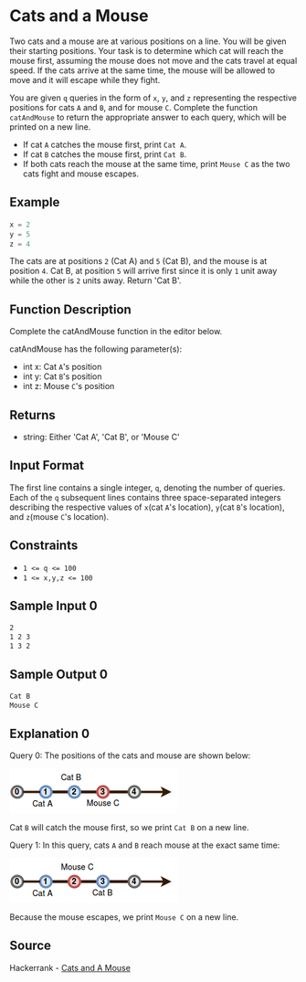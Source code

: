 # Cats and a Mouse

Two cats and a mouse are at various positions on a line. You will be given their starting positions. Your task is to determine which cat will reach the mouse first, assuming the mouse does not move and the cats travel at equal speed. If the cats arrive at the same time, the mouse will be allowed to move and it will escape while they fight.

You are given `q` queries in the form of `x`, `y`, and `z` representing the respective positions for cats `A` and `B`, and for mouse `C`. Complete the function `catAndMouse` to return the appropriate answer to each query, which will be printed on a new line.

- If cat `A` catches the mouse first, print `Cat A`.
- If cat `B` catches the mouse first, print `Cat B`.
- If both cats reach the mouse at the same time, print `Mouse C` as the two cats fight and mouse escapes.

## Example

```python
x = 2
y = 5
z = 4
```

The cats are at positions `2` (Cat A) and `5` (Cat B), and the mouse is at position `4`. Cat B, at position `5` will arrive first since it is only `1` unit away while the other is `2` units away. Return 'Cat B'.

## Function Description

Complete the catAndMouse function in the editor below.

catAndMouse has the following parameter(s):

- int x: Cat `A`'s position
- int y: Cat `B`'s position
- int z: Mouse `C`'s position

## Returns

- string: Either 'Cat A', 'Cat B', or 'Mouse C'

## Input Format

The first line contains a single integer, `q`, denoting the number of queries.
Each of the `q` subsequent lines contains three space-separated integers describing the respective values of `x`(cat `A`'s location),  `y`(cat `B`'s location), and `z`(mouse `C`'s location).

## Constraints

- `1 <= q <= 100`
- `1 <= x,y,z <= 100`

## Sample Input 0

```
2
1 2 3
1 3 2
```

## Sample Output 0

```
Cat B
Mouse C
```

## Explanation 0

Query 0: The positions of the cats and mouse are shown below:

![alt text](catsandamouse1.png)

Cat `B` will catch the mouse first, so we print `Cat B` on a new line.

Query 1: In this query, cats `A` and `B` reach mouse  at the exact same time:

![alt text](catsandamouse2.png)

Because the mouse escapes, we print `Mouse C` on a new line.

## Source

Hackerrank - [Cats and A Mouse](https://www.hackerrank.com/challenges/cats-and-a-mouse/problem)
